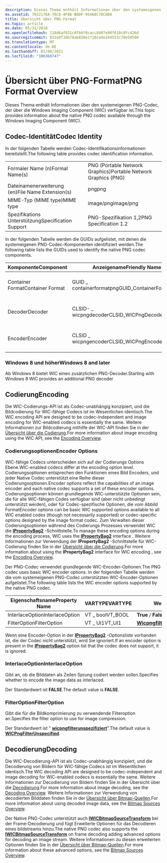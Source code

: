 ```yaml
---
description: Dieses Thema enthält Informationen über den systemeigenen PNG-Codec, der über die Windows Imaging Component (WIC) verfügbar ist.
ms.assetid: 703217EA-70C8-4F86-B8DF-95468C78C8DA
title: Übersicht über PNG-Format
ms.topic: article
ms.date: 05/31/2018
ms.openlocfilehash: 118d6af831c8fb6f8cacc8407e90f610c0fc426d
ms.sourcegitcommit: 831e8f3db78ab820e1710cede244553c70e50500
ms.translationtype: MT
ms.contentlocale: de-DE
ms.lasthandoff: 01/08/2021
ms.locfileid: "106360747"
---
```

# <a name="png-format-overview"></a><span data-ttu-id="c8da6-103">Übersicht über PNG-Format</span><span class="sxs-lookup"><span data-stu-id="c8da6-103">PNG Format Overview</span></span>

<span data-ttu-id="c8da6-104">Dieses Thema enthält Informationen über den systemeigenen PNG-Codec, der über die Windows Imaging Component (WIC) verfügbar ist.</span><span class="sxs-lookup"><span data-stu-id="c8da6-104">This topic provides information about the native PNG codec available through the Windows Imaging Component (WIC).</span></span>

## <a name="codec-identity"></a><span data-ttu-id="c8da6-105">Codec-Identität</span><span class="sxs-lookup"><span data-stu-id="c8da6-105">Codec Identity</span></span>

<span data-ttu-id="c8da6-106">In der folgenden Tabelle werden Codec-Identifikationsinformationen bereitstellt.</span><span class="sxs-lookup"><span data-stu-id="c8da6-106">The following table provides codec identification information.</span></span>



|                        |                                 |
|------------------------|---------------------------------|
| <span data-ttu-id="c8da6-107">Formaler Name (n)</span><span class="sxs-lookup"><span data-stu-id="c8da6-107">Formal Name(s)</span></span>         | <span data-ttu-id="c8da6-108">PNG (Portable Network Graphics)</span><span class="sxs-lookup"><span data-stu-id="c8da6-108">Portable Network Graphics (PNG)</span></span> |
| <span data-ttu-id="c8da6-109">Dateinamenerweiterung (en)</span><span class="sxs-lookup"><span data-stu-id="c8da6-109">File Name Extension(s)</span></span> | <span data-ttu-id="c8da6-110">png</span><span class="sxs-lookup"><span data-stu-id="c8da6-110">png</span></span>                             |
| <span data-ttu-id="c8da6-111">MIME-Typ (MIME type)</span><span class="sxs-lookup"><span data-stu-id="c8da6-111">MIME type</span></span>              | <span data-ttu-id="c8da6-112">image/png</span><span class="sxs-lookup"><span data-stu-id="c8da6-112">image/png</span></span>                       |
| <span data-ttu-id="c8da6-113">Spezifikations Unterstützung</span><span class="sxs-lookup"><span data-stu-id="c8da6-113">Specification Support</span></span>  | <span data-ttu-id="c8da6-114">PNG-Spezifikation 1,2</span><span class="sxs-lookup"><span data-stu-id="c8da6-114">PNG Specification 1.2</span></span>           |



 

<span data-ttu-id="c8da6-115">In der folgenden Tabelle werden die GUIDs aufgelistet, mit denen die systemeigenen PNG-Codec-Komponenten identifiziert werden.</span><span class="sxs-lookup"><span data-stu-id="c8da6-115">The following table lists the GUIDs used to identify the native PNG codec components.</span></span>



| <span data-ttu-id="c8da6-116">Komponente</span><span class="sxs-lookup"><span data-stu-id="c8da6-116">Component</span></span>        | <span data-ttu-id="c8da6-117">Anzeigename</span><span class="sxs-lookup"><span data-stu-id="c8da6-117">Friendly Name</span></span>            | <span data-ttu-id="c8da6-118">GUID</span><span class="sxs-lookup"><span data-stu-id="c8da6-118">GUID</span></span>                                |
|------------------|--------------------------|-------------------------------------|
| <span data-ttu-id="c8da6-119">Container Format</span><span class="sxs-lookup"><span data-stu-id="c8da6-119">Container Format</span></span> | <span data-ttu-id="c8da6-120">GUID \_ containerformatpng</span><span class="sxs-lookup"><span data-stu-id="c8da6-120">GUID\_ContainerFormatPng</span></span> | <span data-ttu-id="c8da6-121">1b7cfaf4-713f-473c-bbcd6137425faeaf</span><span class="sxs-lookup"><span data-stu-id="c8da6-121">1b7cfaf4-713f-473c-bbcd6137425faeaf</span></span> |
| <span data-ttu-id="c8da6-122">Decoder</span><span class="sxs-lookup"><span data-stu-id="c8da6-122">Decoder</span></span>          | <span data-ttu-id="c8da6-123">CLSID- \_ wicpngdecoder</span><span class="sxs-lookup"><span data-stu-id="c8da6-123">CLSID\_WICPngDecoder</span></span>     | <span data-ttu-id="c8da6-124">389ea17b-5078-4cde-b6ef25c15175c751</span><span class="sxs-lookup"><span data-stu-id="c8da6-124">389ea17b-5078-4cde-b6ef25c15175c751</span></span> |
| <span data-ttu-id="c8da6-125">Encoder</span><span class="sxs-lookup"><span data-stu-id="c8da6-125">Encoder</span></span>          | <span data-ttu-id="c8da6-126">CLSID \_ wicpngencoder</span><span class="sxs-lookup"><span data-stu-id="c8da6-126">CLSID\_WICPngEncoder</span></span>     | <span data-ttu-id="c8da6-127">27949969-876a-41d7-9447568f & 6a35a4dc</span><span class="sxs-lookup"><span data-stu-id="c8da6-127">27949969-876a-41d7-9447568f6a35a4dc</span></span> |



 

### <a name="windows-8-and-later"></a><span data-ttu-id="c8da6-128">Windows 8 und höher</span><span class="sxs-lookup"><span data-stu-id="c8da6-128">Windows 8 and later</span></span>

<span data-ttu-id="c8da6-129">Ab Windows 8 bietet WIC einen zusätzlichen PNG-Decoder.</span><span class="sxs-lookup"><span data-stu-id="c8da6-129">Starting with Windows 8 WIC provides an additional PNG decoder</span></span>

## <a name="encoding"></a><span data-ttu-id="c8da6-130">Codierung</span><span class="sxs-lookup"><span data-stu-id="c8da6-130">Encoding</span></span>

<span data-ttu-id="c8da6-131">Die WIC-Codierungs-API ist als Codec-unabhängig konzipiert, und die Bildcodierung für WIC-fähige Codecs ist im Wesentlichen identisch.</span><span class="sxs-lookup"><span data-stu-id="c8da6-131">The WIC encoding API are designed to be codec-independent and image encoding for WIC-enabled codecs is essentially the same.</span></span> <span data-ttu-id="c8da6-132">Weitere Informationen zur Bildcodierung mithilfe der WIC-API finden Sie in der [Übersicht über die Codierung](-wic-creating-encoder.md).</span><span class="sxs-lookup"><span data-stu-id="c8da6-132">For more information about image encoding using the WIC API, see the [Encoding Overview](-wic-creating-encoder.md).</span></span>

### <a name="encoder-options"></a><span data-ttu-id="c8da6-133">Codierungsoptionen</span><span class="sxs-lookup"><span data-stu-id="c8da6-133">Encoder Options</span></span>

<span data-ttu-id="c8da6-134">WIC-fähige Codecs unterscheiden sich auf der Codierungs Options Ebene.</span><span class="sxs-lookup"><span data-stu-id="c8da6-134">WIC-enabled codecs differ at the encoding option level.</span></span> <span data-ttu-id="c8da6-135">Codierungsoptionen entsprechen den Funktionen eines Bild Encoders, und jeder Native Codec unterstützt eine Reihe dieser Codierungsoptionen.</span><span class="sxs-lookup"><span data-stu-id="c8da6-135">Encoder options reflect the capabilities of an image encoder and each native codec supports a set of these encoder options.</span></span> <span data-ttu-id="c8da6-136">Codierungsoptionen können grundlegende WIC-unterstützte Optionen sein, die für alle WIC-fähigen Codes verfügbar sind (aber nicht unbedingt unterstützt werden), oder für Codec-spezifische Optionen, die vom Abbild Format</span><span class="sxs-lookup"><span data-stu-id="c8da6-136">Encoder options can be basic WIC supported options available to all WIC enabled codes (though not necessarily supported) or codec-specific options designed by the image format codec.</span></span> <span data-ttu-id="c8da6-137">Zum Verwalten dieser Codierungsoptionen während des Codierungs Prozesses verwendet WIC die [**IPropertyBag2**](/previous-versions/windows/internet-explorer/ie-developer/platform-apis/aa768192(v=vs.85)) -Schnittstelle.</span><span class="sxs-lookup"><span data-stu-id="c8da6-137">To manage these encoding options during the encoding process, WIC uses the [**IPropertyBag2**](/previous-versions/windows/internet-explorer/ie-developer/platform-apis/aa768192(v=vs.85)) interface .</span></span> <span data-ttu-id="c8da6-138">Weitere Informationen zur Verwendung der **IPropertyBag2** -Schnittstelle für WIC-Codierung finden Sie in der [Übersicht über die Codierung](-wic-creating-encoder.md).</span><span class="sxs-lookup"><span data-stu-id="c8da6-138">For more information about using the **IPropertyBag2** interface for WIC encoding , see the [Encoding Overview](-wic-creating-encoder.md).</span></span>

<span data-ttu-id="c8da6-139">Der PNG-Codec verwendet grundlegende WIC-Encoder-Optionen.</span><span class="sxs-lookup"><span data-stu-id="c8da6-139">The PNG codec uses basic WIC encoder options.</span></span> <span data-ttu-id="c8da6-140">In der folgenden Tabelle werden die vom systemeigenen PNG-Codec unterstützten WIC-Encoder-Optionen aufgelistet.</span><span class="sxs-lookup"><span data-stu-id="c8da6-140">The following table lists the WIC encoder options supported by the native PNG codec.</span></span>



| <span data-ttu-id="c8da6-141">Eigenschaftsname</span><span class="sxs-lookup"><span data-stu-id="c8da6-141">Property Name</span></span>   | <span data-ttu-id="c8da6-142">VARTYPE</span><span class="sxs-lookup"><span data-stu-id="c8da6-142">VARTYPE</span></span>  | <span data-ttu-id="c8da6-143">Wertbereich</span><span class="sxs-lookup"><span data-stu-id="c8da6-143">Value Range</span></span>                                                 | <span data-ttu-id="c8da6-144">Standardwert</span><span class="sxs-lookup"><span data-stu-id="c8da6-144">Default Value</span></span>                                                    |
|-----------------|----------|-------------------------------------------------------------|------------------------------------------------------------------|
| <span data-ttu-id="c8da6-145">InterlaceOption</span><span class="sxs-lookup"><span data-stu-id="c8da6-145">InterlaceOption</span></span> | <span data-ttu-id="c8da6-146">VT \_ bool</span><span class="sxs-lookup"><span data-stu-id="c8da6-146">VT\_BOOL</span></span> | <span data-ttu-id="c8da6-147">**True** / **False**</span><span class="sxs-lookup"><span data-stu-id="c8da6-147">**TRUE**/**FALSE**</span></span>                                          | <span data-ttu-id="c8da6-148">**FALSE**</span><span class="sxs-lookup"><span data-stu-id="c8da6-148">**FALSE**</span></span>                                                        |
| <span data-ttu-id="c8da6-149">FilterOption</span><span class="sxs-lookup"><span data-stu-id="c8da6-149">FilterOption</span></span>    | <span data-ttu-id="c8da6-150">VT \_ UI1</span><span class="sxs-lookup"><span data-stu-id="c8da6-150">VT\_UI1</span></span>  | [<span data-ttu-id="c8da6-151">**Wicpngfilteroption**</span><span class="sxs-lookup"><span data-stu-id="c8da6-151">**WICPngFilterOption**</span></span>](/windows/desktop/api/Wincodec/ne-wincodec-wicpngfilteroption) | [<span data-ttu-id="c8da6-152">**Wicpngfilterunspezifiziert**</span><span class="sxs-lookup"><span data-stu-id="c8da6-152">**WICPngFilterUnspecified**</span></span>](/windows/desktop/api/Wincodec/ne-wincodec-wicpngfilteroption) |



 

<span data-ttu-id="c8da6-153">Wenn eine Encoder-Option in der [**IPropertyBag2**](/previous-versions/windows/internet-explorer/ie-developer/platform-apis/aa768192(v=vs.85)) -Optionsliste vorhanden ist, die der Codec nicht unterstützt, wird Sie ignoriert.</span><span class="sxs-lookup"><span data-stu-id="c8da6-153">If an encoder option is present in the [**IPropertyBag2**](/previous-versions/windows/internet-explorer/ie-developer/platform-apis/aa768192(v=vs.85)) option list that the codec does not support, it is ignored.</span></span>

### <a name="interlaceoption"></a><span data-ttu-id="c8da6-154">InterlaceOption</span><span class="sxs-lookup"><span data-stu-id="c8da6-154">InterlaceOption</span></span>

<span data-ttu-id="c8da6-155">Gibt an, ob die Bilddaten als Zeilen Sprung codiert werden sollen.</span><span class="sxs-lookup"><span data-stu-id="c8da6-155">Specifies whether to encode the image data as interlaced.</span></span>

<span data-ttu-id="c8da6-156">Der Standardwert ist **FALSE**.</span><span class="sxs-lookup"><span data-stu-id="c8da6-156">The default value is **FALSE**.</span></span>

### <a name="filteroption"></a><span data-ttu-id="c8da6-157">FilterOption</span><span class="sxs-lookup"><span data-stu-id="c8da6-157">FilterOption</span></span>

<span data-ttu-id="c8da6-158">Gibt die für die Bildkomprimierung zu verwendende Filteroption an.</span><span class="sxs-lookup"><span data-stu-id="c8da6-158">Specifies the filter option to use for image compression.</span></span>

<span data-ttu-id="c8da6-159">Der Standardwert ist " [**wicpngfilterunspezifiziert**](/windows/desktop/api/Wincodec/ne-wincodec-wicpngfilteroption)".</span><span class="sxs-lookup"><span data-stu-id="c8da6-159">The default value is [**WICPngFilterUnspecified**](/windows/desktop/api/Wincodec/ne-wincodec-wicpngfilteroption).</span></span>

## <a name="decoding"></a><span data-ttu-id="c8da6-160">Decodierung</span><span class="sxs-lookup"><span data-stu-id="c8da6-160">Decoding</span></span>

<span data-ttu-id="c8da6-161">Die WIC-Decodierung-API ist als Codec-unabhängig konzipiert, und die Decodierung von Bildern für WIC-fähige Codecs ist im Wesentlichen identisch.</span><span class="sxs-lookup"><span data-stu-id="c8da6-161">The WIC decoding API are designed to be codec-independent and image decoding for WIC-enabled codecs is essentially the same.</span></span> <span data-ttu-id="c8da6-162">Weitere Informationen zur Decodierung von Bildern finden Sie in der Übersicht über die [Decodierung](-wic-creating-decoder.md).</span><span class="sxs-lookup"><span data-stu-id="c8da6-162">For more information about image decoding, see the [Decoding Overview](-wic-creating-decoder.md).</span></span> <span data-ttu-id="c8da6-163">Weitere Informationen zur Verwendung von decodierten Bilddaten finden Sie in der [Übersicht über Bitmap-Quellen](-wic-bitmapsources.md).</span><span class="sxs-lookup"><span data-stu-id="c8da6-163">For more information about using decoded image data, see the [Bitmap Sources Overview](-wic-bitmapsources.md).</span></span>

<span data-ttu-id="c8da6-164">Der Native PNG-Codec unterstützt auch [**IWICBitmapSourceTransform**](/windows/desktop/api/Wincodec/nn-wincodec-iwicbitmapsourcetransform) bei der Frame-Decodierung und fügt Erweiterte Optionen für das Decodieren eines bildstreams hinzu.</span><span class="sxs-lookup"><span data-stu-id="c8da6-164">The native PNG codec also supports the [**IWICBitmapSourceTransform**](/windows/desktop/api/Wincodec/nn-wincodec-iwicbitmapsourcetransform) on frame decoding adding advanced options for decoding an image stream.</span></span> <span data-ttu-id="c8da6-165">Weitere Informationen zu diesen erweiterten Optionen finden Sie in der [Übersicht über Bitmap-Quellen](-wic-bitmapsources.md).</span><span class="sxs-lookup"><span data-stu-id="c8da6-165">For more information about these advanced options, see the [Bitmap Sources Overview](-wic-bitmapsources.md).</span></span>

 

 

